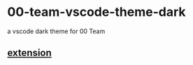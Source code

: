 # 00-team-vscode-theme-dark
a vscode dark theme for 00 Team

## [extension](https://marketplace.visualstudio.com/items?itemName=i007c.00-team)